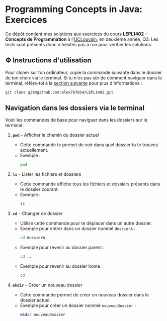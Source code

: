 # Programming Concepts in Java: Exercices
Ce dépôt contient mes solutions aux exercices du cours **LEPL1402 - Concepts de Programmation** à l'[UCLouvain](https://uclouvain.be), en deuxième année, Q3.
Les tests sont présents donc n'hésites pas à run pour vérifier les solutions.

## ⚙️ Instructions d'utilisation

Pour cloner sur ton ordinateur, copie la commande suivante dans le dossier de ton choix via le terminal. Si tu n'es pas sûr de comment naviguer dans le terminal, réfère-toi à la [section suivante](#navigation-dans-les-dossiers-via-le-terminal) pour plus d'informations :

```bash
git clone git@github.com:alex767854/LEPL1402.git
```

## Navigation dans les dossiers via le terminal

Voici les commandes de base pour naviguer dans les dossiers sur le terminal :

1. **`pwd`** - Afficher le chemin du dossier actuel
   - Cette commande te permet de voir dans quel dossier tu te trouves actuellement.
   - Exemple :
     ```bash
     pwd
     ```

2. **`ls`** - Lister les fichiers et dossiers
   - Cette commande affiche tous les fichiers et dossiers présents dans le dossier courant.
   - Exemple :
     ```bash
     ls
     ```

3. **`cd`** - Changer de dossier
   - Utilise cette commande pour te déplacer dans un autre dossier.
   - Exemple pour entrer dans un dossier nommé `dossierA` :
     ```bash
     cd dossierA
     ```
   - Exemple pour revenir au dossier parent :
     ```bash
     cd ..
     ```
   - Exemple pour revenir au dossier home :
     ```bash
     cd 
     ```

4. **`mkdir`** - Créer un nouveau dossier
   - Cette commande permet de créer un nouveau dossier dans le dossier actuel.
   - Exemple pour créer un dossier nommé `nouveauDossier` :
     ```bash
     mkdir nouveauDossier
     ```

